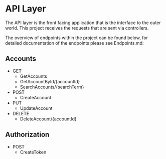 # API Layer

The API layer is the front facing application that is the interface to the outer world. This project receives the requests that are sent via controllers.

The overview of endpoints within the project can be found below, for detailed documentation of the endpoints please see Endpoints.md:

## Accounts
  - GET
    - GetAccounts
    - GetAccountById/{accountId}
    - SearchAccounts/{searchTerm}
  - POST
    - CreateAccount
  - PUT
    - UpdateAccount
  - DELETE
    - DeleteAccount/{accountId}

## Authorization
  - POST
    - CreateToken
